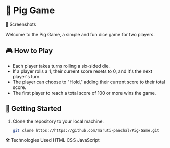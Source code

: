 # 🎲 Pig Game

🎲 Screenshots

Welcome to the Pig Game, a simple and fun dice game for two players.

## 🎮 How to Play

- Each player takes turns rolling a six-sided die.
- If a player rolls a 1, their current score resets to 0, and it's the next player's turn.
- The player can choose to "Hold," adding their current score to their total score.
- The first player to reach a total score of 100 or more wins the game.

## 🚀 Getting Started

1. Clone the repository to your local machine.
   ```bash
   git clone https://https://github.com/maruti-panchal/Pig-Game.git

🛠️ Technologies Used
HTML
CSS
JavaScript